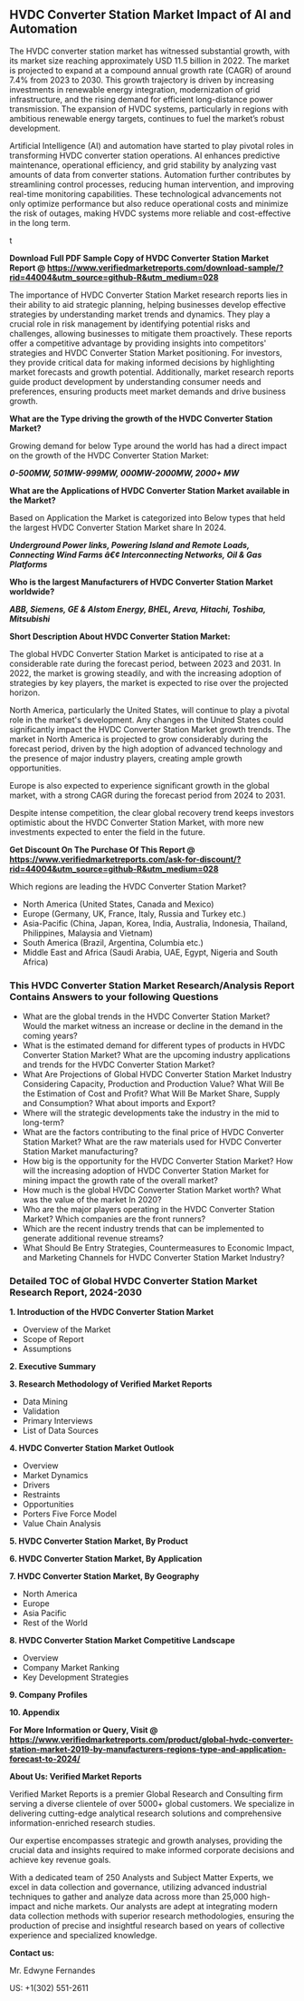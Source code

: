 <h2>HVDC Converter Station Market Impact of AI and Automation</h2><p>The HVDC converter station market has witnessed substantial growth, with its market size reaching approximately USD 11.5 billion in 2022. The market is projected to expand at a compound annual growth rate (CAGR) of around 7.4% from 2023 to 2030. This growth trajectory is driven by increasing investments in renewable energy integration, modernization of grid infrastructure, and the rising demand for efficient long-distance power transmission. The expansion of HVDC systems, particularly in regions with ambitious renewable energy targets, continues to fuel the market’s robust development.</p><p>Artificial Intelligence (AI) and automation have started to play pivotal roles in transforming HVDC converter station operations. AI enhances predictive maintenance, operational efficiency, and grid stability by analyzing vast amounts of data from converter stations. Automation further contributes by streamlining control processes, reducing human intervention, and improving real-time monitoring capabilities. These technological advancements not only optimize performance but also reduce operational costs and minimize the risk of outages, making HVDC systems more reliable and cost-effective in the long term.</p>t</p><p id="" class=""><strong>Download Full PDF Sample Copy of HVDC Converter Station Market Report @ <a href="https://www.verifiedmarketreports.com/download-sample/?rid=44004&utm_source=github-R&utm_medium=028" target="_blank">https://www.verifiedmarketreports.com/download-sample/?rid=44004&utm_source=github-R&utm_medium=028</a></strong></p><p>The importance of&nbsp;HVDC Converter Station Market research reports lies in their ability to aid strategic planning, helping businesses develop effective strategies by understanding market trends and dynamics. They play a crucial role in risk management by identifying potential risks and challenges, allowing businesses to mitigate them proactively. These reports offer a competitive advantage by providing insights into competitors' strategies and HVDC Converter Station Market positioning. For investors, they provide critical data for making informed decisions by highlighting market forecasts and growth potential. Additionally, market research reports guide product development by understanding consumer needs and preferences, ensuring products meet market demands and drive business growth.</p><p><strong>What are the&nbsp;Type driving the growth of the HVDC Converter Station Market?</strong></p><p id="" class="">Growing demand for below Type around the world has had a direct impact on the growth of the HVDC Converter Station Market:</p><em><strong>0-500MW, 501MW-999MW, 000MW-2000MW, 2000+ MW</strong></em></p><strong>What are the&nbsp;Applications&nbsp;of HVDC Converter Station Market available in the Market?</strong></p><p id="" class="">Based on Application the Market is categorized into Below types that held the largest HVDC Converter Station Market share In 2024.</p><em><strong>Underground Power links, Powering Island and Remote Loads, Connecting Wind Farms â€¢ Interconnecting Networks, Oil & Gas Platforms</strong></em></p><strong>Who is the largest Manufacturers of HVDC Converter Station Market worldwide?</strong></p><p><em><strong>ABB, Siemens, GE & Alstom Energy, BHEL, Areva, Hitachi, Toshiba, Mitsubishi</strong></em></p><p id="" class=""><strong>Short Description About HVDC Converter Station Market:</strong></p><p>The global HVDC Converter Station Market is anticipated to rise at a considerable rate during the forecast period, between 2023 and 2031. In 2022, the market is growing steadily, and with the increasing adoption of strategies by key players, the market is expected to rise over the projected horizon.</p><p>North America, particularly the United States, will continue to play a pivotal role in the market's development. Any changes in the United States could significantly impact the HVDC Converter Station Market growth trends. The market in North America is projected to grow considerably during the forecast period, driven by the high adoption of advanced technology and the presence of major industry players, creating ample growth opportunities.</p><p>Europe is also expected to experience significant growth in the global market, with a strong CAGR during the forecast period from 2024 to 2031.</p><p>Despite intense competition, the clear global recovery trend keeps investors optimistic about the HVDC Converter Station Market, with more new investments expected to enter the field in the future.</p><p id="" class=""><strong>Get Discount On The Purchase Of This Report @ <a href="https://www.verifiedmarketreports.com/ask-for-discount/?rid=44004&utm_source=github-R&utm_medium=028" target="_blank">https://www.verifiedmarketreports.com/ask-for-discount/?rid=44004&utm_source=github-R&utm_medium=028</a></strong></p>Which regions are leading the HVDC Converter Station Market?</p><ul><li>North America (United States, Canada and Mexico)</li><li>Europe (Germany, UK, France, Italy, Russia and Turkey etc.)</li><li>Asia-Pacific (China, Japan, Korea, India, Australia, Indonesia, Thailand, Philippines, Malaysia and Vietnam)</li><li>South America (Brazil, Argentina, Columbia etc.)</li><li>Middle East and Africa (Saudi Arabia, UAE, Egypt, Nigeria and South Africa)</li></ul><h3 id="" class="">This HVDC Converter Station Market Research/Analysis Report Contains Answers to your following Questions</h3><ul><li>What are the global trends in the HVDC Converter Station Market? Would the market witness an increase or decline in the demand in the coming years?</li><li>What is the estimated demand for different types of products in HVDC Converter Station Market? What are the upcoming industry applications and trends for the HVDC Converter Station Market?</li><li>What Are Projections of Global HVDC Converter Station Market Industry Considering Capacity, Production and Production Value? What Will Be the Estimation of Cost and Profit? What Will Be Market Share, Supply and Consumption? What about imports and Export?</li><li>Where will the strategic developments take the industry in the mid to long-term?</li><li>What are the factors contributing to the final price of HVDC Converter Station Market? What are the raw materials used for HVDC Converter Station Market manufacturing?</li><li>How big is the opportunity for the HVDC Converter Station Market? How will the increasing adoption of HVDC Converter Station Market for mining impact the growth rate of the overall market?</li><li>How much is the global HVDC Converter Station Market worth? What was the value of the market In 2020?</li><li>Who are the major players operating in the HVDC Converter Station Market? Which companies are the front runners?</li><li>Which are the recent industry trends that can be implemented to generate additional revenue streams?</li><li>What Should Be Entry Strategies, Countermeasures to Economic Impact, and Marketing Channels for HVDC Converter Station Market Industry?</li></ul><h3 id="" class="">Detailed TOC of Global HVDC Converter Station Market Research Report, 2024-2030</h3><p id="" class=""><strong>1. Introduction of the HVDC Converter Station Market</strong></p><ul><li>Overview of the Market</li><li>Scope of Report</li><li>Assumptions</li></ul><p id="" class=""><strong>2. Executive Summary</strong></p><p id="" class=""><strong>3. Research Methodology of Verified Market Reports</strong></p><ul><li>Data Mining</li><li>Validation</li><li>Primary Interviews</li><li>List of Data Sources</li></ul><p id="" class=""><strong>4. HVDC Converter Station Market Outlook</strong></p><ul><li>Overview</li><li>Market Dynamics</li><li>Drivers</li><li>Restraints</li><li>Opportunities</li><li>Porters Five Force Model</li><li>Value Chain Analysis</li></ul><p id="" class=""><strong>5. HVDC Converter Station Market, By Product</strong></p><p id="" class=""><strong>6. HVDC Converter Station Market, By Application</strong></p><p id="" class=""><strong>7. HVDC Converter Station Market, By Geography</strong></p><ul><li>North America</li><li>Europe</li><li>Asia Pacific</li><li>Rest of the World</li></ul><p id="" class=""><strong>8. HVDC Converter Station Market Competitive Landscape</strong></p><ul><li>Overview</li><li>Company Market Ranking</li><li>Key Development Strategies</li></ul><p id="" class=""><strong>9. Company Profiles</strong></p><p id="" class=""><strong>10. Appendix</strong></p><p id="" class=""><strong>For More Information or Query, Visit @ <a href="https://www.verifiedmarketreports.com/product/global-hvdc-converter-station-market-2019-by-manufacturers-regions-type-and-application-forecast-to-2024/" target="_blank">https://www.verifiedmarketreports.com/product/global-hvdc-converter-station-market-2019-by-manufacturers-regions-type-and-application-forecast-to-2024/</a></strong></p><p id="" class=""><strong>About Us: Verified Market Reports</strong></p><p id="" class="">Verified Market Reports is a premier Global Research and Consulting firm serving a diverse clientele of over 5000+ global customers. We specialize in delivering cutting-edge analytical research solutions and comprehensive information-enriched research studies.</p><p id="" class="">Our expertise encompasses strategic and growth analyses, providing the crucial data and insights required to make informed corporate decisions and achieve key revenue goals.</p><p id="" class="">With a dedicated team of 250 Analysts and Subject Matter Experts, we excel in data collection and governance, utilizing advanced industrial techniques to gather and analyze data across more than 25,000 high-impact and niche markets. Our analysts are adept at integrating modern data collection methods with superior research methodologies, ensuring the production of precise and insightful research based on years of collective experience and specialized knowledge.</p><p id="" class=""><strong>Contact us:</strong></p><p id="" class="">Mr. Edwyne Fernandes</p><p id="" class="">US: +1(302) 551-2611</p>